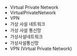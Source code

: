 ﻿- Virtual Private Network
- VirtualPrivateNetwork
- VPN
- 가상 사설 네트워크
- 가상 사설 통신망
- 가상사설네트워크
- 가상사설통신망
- VPN (Virtual Private Network)
